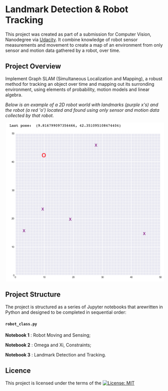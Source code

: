 # Landmark Detection & Robot Tracking
This project was created as part of a submission for Computer Vision, Nanodegree  via [Udacity](https://eu.udacity.com/course/computer-vision-nanodegree--nd891). It combine knowledge of robot sensor measurements and movement to create a map of an environment from only sensor and motion data gathered by a robot, over time.

## Project Overview
Implement Graph SLAM (Simultaneous Localization and Mapping), a robust method for tracking an object over time and mapping out its surronding environment, using elements of probability, motion models and linear algebra. 

*Below is an example of a 2D robot world with landmarks (purple x's) and the robot (a red 'o') located and found using only sensor and motion data collected by that robot.*

<p align="center">
	<img src="images/robot_world.png" align="middle" alt="drawing" width="500px">
</p>

## Project Structure
The project is structured as a series of Jupyter notebooks that arewritten in Python and designed to be completed in sequential order:

#### `robot_class.py`
__Notebook 1__ : Robot Moving and Sensing;

__Notebook 2__ : Omega and Xi, Constraints;

__Notebook 3__ : Landmark Detection and Tracking.

## Licence
This project is licensed under the terms of the [![License: MIT](https://img.shields.io/badge/License-MIT-yellow.svg)](https://opensource.org/licenses/MIT)
